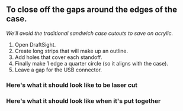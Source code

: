 ## To close off the gaps around the edges of the case.
_We'll avoid the traditional sandwich case cutouts to save on acrylic._
1. Open DraftSight.
2. Create long strips that will make up an outline.
4. Add holes that cover each standoff.
5. Finally make 1 edge a quarter circle (so it aligns with the case).
6. Leave a gap for the USB connector.
### Here's what it should look like to be laser cut

### Here's what it should look like when it's put together